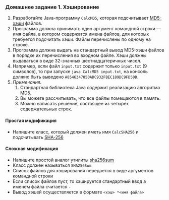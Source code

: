 ### Домашнее задание 1. Хэширование

1. Разработайте Java-программу `CalcMD5`, которая подсчитывает [MD5-хэши](https://en.wikipedia.org/wiki/MD5) файлов.
2. Программа должна принимать один аргумент командной строки — имя файла, в котором содержатся имена файлов, для которых требуется подсчитать хэши. Файлы перечислены по одному на строке.
3. Программа должна выдать на стандартный вывод MD5-хэши файлов в порядке их перечисления во входном файле. Хэши должны выдаваться в виде 32-значных шестнадцатеричных чисел.
4. Например, если файл `input.txt` содержит только `input.txt` (9 символов), то при запуске `java CalcMD5 input.txt`, на консоль должно быть выведено `A8546347050ADC932FBEC189DC9FD50D`.
5. _Примечания._
   1. Стандартная библиотека Java содержит реализацию алгоритма MD5.
   2. Вы можете рассчитывать, что все файлы помещаются в память.
   3. Можно написать решение, состоящее из четырех содержательных строк.

#### Простая модификация

* Напишите класс, который должен иметь имя `CalcSHA256` и подсчитывать [SHA-256](https://en.wikipedia.org/wiki/Secure_Hash_Algorithm)

#### Сложная модификация

* Напишите простой аналог утилиты [sha256sum](http://linux.die.net/man/1/sha256sum)
* Класс должен называться `SHA256Sum`
* Список файлов для хэширования передается в виде аргументов командной строки
* Если список файлов пуст, то хэшируется стандартный ввод а именем файла считается `-`
* Вывод хэшей осуществляется в формате `<хэш> *<имя файла>`